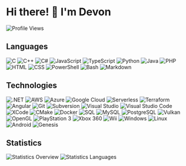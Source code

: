 # Hi there! 👋 I'm Devon

![Profile Views]

## Languages

![C] ![C++] ![C#] ![JavaScript] ![TypeScript] ![Python] ![Java] ![PHP] ![HTML]
![CSS] ![PowerShell] ![Bash] ![Markdown]

## Technologies
![.NET] ![AWS] ![Azure] ![Google Cloud] ![Serverless] ![Terraform] ![Angular]
![Git] ![Subversion] ![Visual Studio] ![Visual Studio Code] ![XCode] ![CMake]
![Docker] ![SQL] ![MySQL] ![PostgreSQL] ![Vulkan] ![OpenGL] ![PlayStation 3]
![Xbox 360] ![Wii] ![Windows] ![Linux] ![Android] ![Genesis]

## Statistics

![Statistics Overview] ![Statistics Languages]

<!-- external links -->
[Profile Views]: https://komarev.com/ghpvc/?username=devpow112 "Profile Views"
[C]: https://img.shields.io/badge/-C-A8B9CC?logo=C&logoColor=white "C"
[C++]: https://img.shields.io/badge/-C++-00599C?logo=C%2b%2b&logoColor=white "C++"
[C#]: https://img.shields.io/badge/-C%23-239120?logo=C-Sharp&logoColor=white "C#"
[JavaScript]: https://img.shields.io/badge/-JavaScript-F7DF1E?logo=JavaScript&logoColor=black "JavaScript" 
[TypeScript]: https://img.shields.io/badge/-TypeScript-3178C6?logo=TypeScript&logoColor=white "TypeScript"
[Python]: https://img.shields.io/badge/-Python-3776AB?logo=Python&logoColor=white "Python"
[Java]: https://img.shields.io/badge/-Java-007396?logo=Java&logoColor=white "Java"
[PHP]: https://img.shields.io/badge/-PHP-777BB4?logo=PHP&logoColor=white "PHP"
[HTML]: https://img.shields.io/badge/-HTML-E34F26?logo=HTML5&logoColor=white "HTML"
[CSS]: https://img.shields.io/badge/-CSS-1572B6?logo=CSS3&logoColor=white "CSS"
[PowerShell]: https://img.shields.io/badge/-PowerShell-5391FE?logo=PowerShell&logoColor=white "PowerShell"
[Bash]: https://img.shields.io/badge/-Bash-4EAA25?logo=GNU-Bash&logoColor=white "Bash"
[Markdown]: https://img.shields.io/badge/-Markdown-000000?logo=Markdown&logoColor=white "Markdown"
[.NET]: https://img.shields.io/badge/-.NET-512BD4?logo=.NET&logoColor=white ".NET"
[AWS]: https://img.shields.io/badge/-AWS-232F3E?logo=Amazon-AWS&logoColor=white "AWS"
[Azure]: https://img.shields.io/badge/-Azure-0089D6?logo=Microsoft-Azure&logoColor=white "Azure"
[Google Cloud]: https://img.shields.io/badge/-Google%20Cloud-4285F4?logo=Google-Cloud&logoColor=white "Google Cloud"
[Terraform]: https://img.shields.io/badge/-Terraform-623CE4?logo=Terraform&logoColor=white "Terraform"
[Git]: https://img.shields.io/badge/-Git-F05032?logo=Git&logoColor=white "Git"
[Subversion]: https://img.shields.io/badge/-Subversion-809CC9?logo=Subversion&logoColor=white "Subversion"
[Visual Studio]: https://img.shields.io/badge/-Visual%20Studio-512BD4?logo=Visual-Studio&logoColor=white "Visual Studio"
[Visual Studio Code]: https://img.shields.io/badge/-Visual%20Studio%20Code-007ACC?logo=Visual-Studio-Code&logoColor=white "Visual Studio Code"
[XCode]: https://img.shields.io/badge/-XCode-147EFB?logo=XCode&logoColor=white "XCode"
[CMake]: https://img.shields.io/badge/-CMake-064F8C?logo=CMake&logoColor=white "CMake"
[Docker]: https://img.shields.io/badge/-Docker-2496ED?logo=Docker&logoColor=white "Docker"
[SQL]: https://img.shields.io/badge/-SQL-CC2927?logo=Microsoft-SQL-Server&logoColor=white "SQL"
[MySQL]: https://img.shields.io/badge/-MySQL-4479A1?logo=MySQL&logoColor=white "MySQL"
[PostgreSQL]: https://img.shields.io/badge/-PostgreSQL-336791?logo=PostgreSQL&logoColor=white "PostgreSQL"
[Angular]: https://img.shields.io/badge/-Angular-E23237?logo=Angular&logoColor=white "Angular"
[Vulkan]: https://img.shields.io/badge/-Vulkan-AC162C?logo=Vulkan&logoColor=white "Vulkan"
[PlayStation 3]: https://img.shields.io/badge/-PlayStation%203-003791?logo=PlayStation&logoColor=white "PlayStation 3"
[Xbox 360]: https://img.shields.io/badge/-Xbox%20360-107C10?logo=Xbox&logoColor=white "Xbox 360"
[Wii]: https://img.shields.io/badge/-Wii-8B8B8B?logo=Wii&logoColor=white "Wii"
[Android]: https://img.shields.io/badge/-Android-3DDC84?logo=Android&logoColor=white "Android"
[Windows]: https://img.shields.io/badge/-Windows-0078D6?logo=Windows&logoColor=white "Windows"
[Linux]: https://img.shields.io/badge/-Linux-FCC624?logo=Linux&logoColor=black "Linux"
[Genesis]: https://img.shields.io/badge/-Genesis-0089CF?logo=Sega&logoColor=white "Genesis"
[OpenGL]: https://img.shields.io/badge/-OpenGL-5586A4?logo=OpenGL&logoColor=white "OpenGL" 
[Serverless]: https://img.shields.io/badge/-Serverless-FD5750?logo=Serverless&logoColor=white "Serverless" 
[Statistics Overview]: https://github-readme-stats.vercel.app/api?username=devpow112&hide_border=true&include_all_commits=true&count_private=true&line_height=20&custom_title=Overview&theme=github_dark
[Statistics Languages]: https://github-readme-stats.vercel.app/api/top-langs/?username=devpow112&hide_border=true&layout=compact&langs_count=6&theme=github_dark
